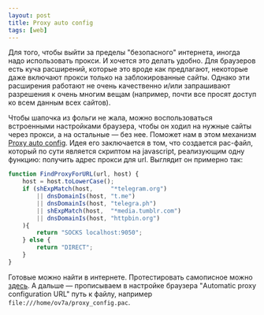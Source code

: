 ```yaml
---
layout: post
title: Proxy auto config
tags: [web]
---
```

Для того, чтобы выйти за пределы "безопасного" интернета, иногда надо использовать прокси. И хочется это делать удобно. Для браузеров есть куча расширений, которые это вроде как предлагают, некоторые даже включают прокси только на заблокированные сайты. Однако эти расширения работают не очень качественно и/или запрашивают разрешения к очень многим вещам (например, почти все просят доступ ко всем данным всех сайтов).

Чтобы шапочка из фольги не жала, можно воспользоваться встроенными настройками браузера, чтобы он ходил на нужные сайты через прокси, а на остальные — без нее. Поможет нам в этом механизм [Proxy auto config](https://en.wikipedia.org/wiki/Proxy_auto-config). Идея его заключается в том, что создается pac-файл, который по сути является скриптом на javascript, реализующим одну функцию: получить адрес прокси для url. Выглядит он примерно так:
```javascript
function FindProxyForURL(url, host) {
    host = host.toLowerCase();
    if (shExpMatch(host,     "*telegram.org")
        || dnsDomainIs(host, "t.me")
        || dnsDomainIs(host, "telegra.ph")
        || shExpMatch(host,  "*media.tumblr.com")
        || dnsDomainIs(host, "httpbin.org")
    ){
        return "SOCKS localhost:9050";
    } else {
        return "DIRECT";
    }
}
```
Готовые можно найти в интернете. Протестировать самописное можно [здесь](https://app.thorsen.pm/proxyforurl). А дальше — прописываем в настройке браузера "Automatic proxy configuration URL" путь к файлу, например `file:///home/ov7a/proxy_config.pac`.

